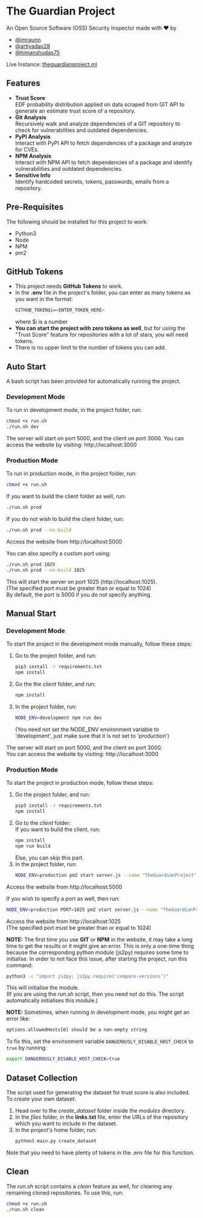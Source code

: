 # The Guardian Project

An Open Source Software (OSS) Security Inspector made with ❤️ by 
- [@imraunn](https://github.com/imraunn)
- [@artiyadav28](https://github.com/artiyadav28)
- [@himanshudas75](https://github.com/himanshudas75)

Live Instance: [theguardianproject.ml](http://theguardianproject.ml)

## Features
- **Trust Score**  
    EDF probability distribution applied on data scraped from GIT API to generate an estimate trust score of a repository.
- **Git Analysis**  
    Recursively walk and analyze dependencies of a GIT repository to check for vulnerabilities and outdated dependencies.
- **PyPI Analysis**  
    Interact with PyPI API to fetch dependencies of a package and analyze for CVEs.
- **NPM Analysis**  
    Interact with NPM API to fetch dependencies of a package and identify vulnerabilities and outdated dependencies.
- **Sensitive Info**  
    Identify hardcoded secrets, tokens, passwords, emails from a repository.

## Pre-Requisites
The following should be installed for this project to work:
- Python3
- Node
- NPM
- pm2

## GitHub Tokens
- This project needs **GitHub Tokens** to work.
- In the **.env** file in the project's folder, you can enter as many tokens as you want in the format:
    ```bash
    GITHUB_TOKEN$i=<ENTER_TOKEN_HERE>
    ```
    where $i is a number
- **You can start the project with zero tokens as well**, but for using the "Trust Score" feature for repositories with a lot of stars, you will need tokens.
- There is no upper limit to the number of tokens you can add.

## Auto Start
A bash script has been provided for automatically running the project.
### Development Mode
To run in development mode, in the project folder, run:
```bash
chmod +x run.sh
./run.sh dev
```
The server will start on port 5000, and the client on port 3000. You can access the website by visiting: http://localhost:3000

### Production Mode
To run in production mode, in the project folder, run:
```bash
chmod +x run.sh
```
If you want to build the client folder as well, run:
```bash
./run.sh prod
```
If you do not wish to build the client folder, run:
```bash
./run.sh prod --no-build
```
Access the website from http://localhost:5000  
  
You can also specify a custom port using:
```bash
./run.sh prod 1025
./run.sh prod --no-build 1025
```
This will start the server on port 1025 (http://localhost:1025).  
(The specified port must be greater than or equal to 1024)  
By default, the port is 5000 if you do not specify anything.

## Manual Start
### Development Mode
To start the project in the development mode manually, follow these steps:
1. Go to the project folder, and run:
    ```bash
    pip3 install -r requirements.txt
    npm install
    ```
2. Go the the *client* folder, and run:
    ```bash
    npm install
    ```
3. In the project folder, run:
    ```bash
    NODE_ENV=development npm run dev
    ```
    (You need not set the NODE_ENV environment variable to 'development', just make sure that it is not set to 'production')  
  
The server will start on port 5000, and the client on port 3000.  
You can access the website by visiting: http://localhost:3000

### Production Mode
To start the project in production mode, follow these steps:
1. Go the project folder, and run:
    ```bash
    pip3 install -r requirements.txt
    npm install
    ```
2. Go to the *client* folder:  
    If you want to build the client, run:
    ```bash
    npm install
    npm run build
    ```
    Else, you can skip this part.
3. In the project folder, run:
    ```bash
    NODE_ENV=production pm2 start server.js --name "TheGuardianProject"
    ```
Access the website from http://localhost:5000  
  
If you wish to specify a port as well, then run:
```bash
NODE_ENV=production PORT=1025 pm2 start server.js --name "TheGuardianProject"
```
Access the website from http://localhost:1025  
(The specified port must be greater than or equal to 1024)  
  
**NOTE:** The first time you use **GIT** or **NPM** in the website, it may take a long time to get the results or it might give an error. This is only a one-time thing because the corresponding python module (js2py) requires some time to initialise.
In order to not face this issue, after starting the project, run this command:
```bash
python3 -c "import js2py; js2py.require('compare-versions')"
```
This will initialise the module.  
(If you are using the *run.sh* script, then you need not do this. The script automatically initialises this module.)  

**NOTE:** Sometimes, when running in development mode, you might get an error like:
```bash
options.allowedHosts[0] should be a non-empty string
```
To fix this, set the environment variable `DANGEROUSLY_DISABLE_HOST_CHECK` to `true` by running:
```bash
export DANGEROUSLY_DISABLE_HOST_CHECK=true
```

## Dataset Collection
The script used for generating the dataset for trust score is also included.
To create your own dataset:
1. Head over to the *create_dataset* folder inside the *modules* directory.
2. In the *files* folder, in the **links.txt** file, enter the URLs of the repository which you want to include in the dataset.
3. In the project's home folder, run:
    ```bash
    python3 main.py create_dataset
    ```
Note that you need to have plenty of tokens in the .env file for this function.

## Clean
The *run.sh* script contains a *clean* feature as well, for cleaning any remaining cloned repositories. To use this, run:
```bash
chmod +x run.sh
./run.sh clean
```